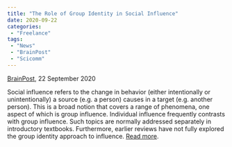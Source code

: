 ```yaml
---
title: "The Role of Group Identity in Social Influence"
date: 2020-09-22
categories:
 - "Freelance"
tags:
 - "News"
 - "BrainPost" 
 - "Scicomm"
---
```


<!--more-->

[BrainPost](https://www.brainpost.co/), 22 September 2020

Social influence refers to the change in behavior (either intentionally or unintentionally) a source (e.g. a person) causes in a target (e.g. another person). This is a broad notion that covers a range of phenomena, one aspect of which is group influence. Individual influence frequently contrasts with group influence. Such topics are normally addressed separately in introductory textbooks. Furthermore, earlier reviews have not fully explored the group identity approach to influence. [Read more](https://www.brainpost.co/weekly-brainpost/2020/9/22/the-role-of-group-identity-in-social-influence). 